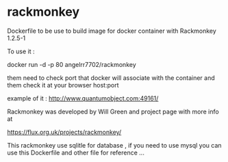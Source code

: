 rackmonkey
==========

Dockerfile to be use to build image for docker container with Rackmonkey 1.2.5-1


To use it :

docker run -d -p 80 angelrr7702/rackmonkey

 them need to  check port that docker will associate with the container and them check it at your browser host:port

example of it : http://www.quantumobject.com:49161/

 Rackmonkey was developed by Will Green and project page with more info at
 
https://flux.org.uk/projects/rackmonkey/


This rackmonkey use sqlitle for database , if you need to use mysql you can use this Dockerfile and other file for reference ...

